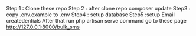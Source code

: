 Step 1 : Clone these repo
Step 2 : after clone repo composer update
Step3 : copy .env.example to .env
Step4 : setup database
Step5 :setup Email createdentials
After that run php artisan serve command 
go to these page http://127.0.0.1:8000/bulk_sms
